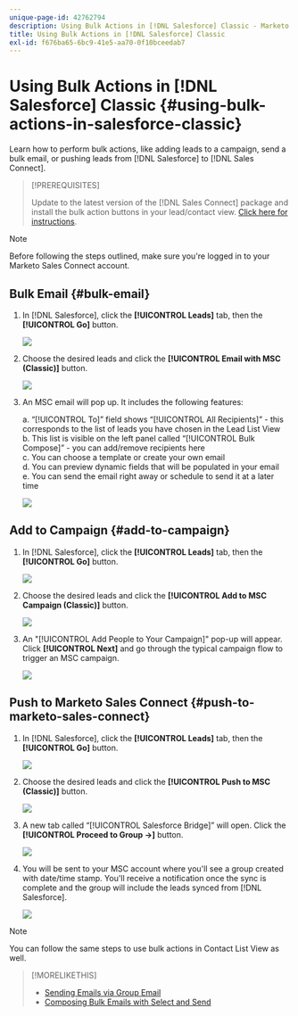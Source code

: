 ```yaml
---
unique-page-id: 42762794
description: Using Bulk Actions in [!DNL Salesforce] Classic - Marketo Docs - Product Documentation
title: Using Bulk Actions in [!DNL Salesforce] Classic
exl-id: f676ba65-6bc9-41e5-aa70-0f10bceedab7
---
```

# Using Bulk Actions in [!DNL Salesforce] Classic {#using-bulk-actions-in-salesforce-classic}

Learn how to perform bulk actions, like adding leads to a campaign, send a bulk email, or pushing leads from [!DNL Salesforce] to [!DNL Sales Connect].

>[!PREREQUISITES]
>
>Update to the latest version of the [!DNL Sales Connect] package and install the bulk action buttons in your lead/contact view. [Click here for instructions](https://s3.amazonaws.com/tout-user-store/salesforce/assets/Marketo+Sales+Engage+For+Salesforce_+Installation+and+Success+Guide.pdf).

>[!NOTE]
>
>Before following the steps outlined, make sure you're logged in to your Marketo Sales Connect account.

## Bulk Email {#bulk-email}

1. In [!DNL Salesforce], click the **[!UICONTROL Leads]** tab, then the **[!UICONTROL Go]** button.

   ![](assets/one-5.png)

1. Choose the desired leads and click the **[!UICONTROL Email with MSC (Classic)]** button.

   ![](assets/two-5.png)

1. An MSC email will pop up. It includes the following features:

   a. “[!UICONTROL To]” field shows “[!UICONTROL All Recipients]” - this corresponds to the list of leads you have chosen in the Lead List View  
   b. This list is visible on the left panel called “[!UICONTROL Bulk Compose]” - you can add/remove recipients here  
   c. You can choose a template or create your own email  
   d. You can preview dynamic fields that will be populated in your email  
   e. You can send the email right away or schedule to send it at a later time

   ![](assets/three-4.png)

## Add to Campaign {#add-to-campaign}

1. In [!DNL Salesforce], click the **[!UICONTROL Leads]** tab, then the **[!UICONTROL Go]** button.

   ![](assets/four-3.png)

1. Choose the desired leads and click the **[!UICONTROL Add to MSC Campaign (Classic)]** button.

   ![](assets/five-3.png)

1. An "[!UICONTROL Add People to Your Campaign]" pop-up will appear. Click **[!UICONTROL Next]** and go through the typical campaign flow to trigger an MSC campaign.

   ![](assets/six.png)

## Push to Marketo Sales Connect {#push-to-marketo-sales-connect}

1. In [!DNL Salesforce], click the **[!UICONTROL Leads]** tab, then the **[!UICONTROL Go]** button.

   ![](assets/seven-1.png)

1. Choose the desired leads and click the **[!UICONTROL Push to MSC (Classic)]** button.

   ![](assets/eight-1.png)

1. A new tab called “[!UICONTROL Salesforce Bridge]” will open. Click the **[!UICONTROL Proceed to Group →]** button.

   ![](assets/nine-1.png)

1. You will be sent to your MSC account where you'll see a group created with date/time stamp. You'll receive a notification once the sync is complete and the group will include the leads synced from [!DNL Salesforce].

   ![](assets/ten.png)

>[!NOTE]
>
>You can follow the same steps to use bulk actions in Contact List View as well.

>[!MORELIKETHIS]
>
>* [Sending Emails via Group Email](/help/marketo/product-docs/marketo-sales-connect/email/using-the-compose-window/sending-emails-via-group-email.md)
>* [Composing Bulk Emails with Select and Send](/help/marketo/product-docs/marketo-sales-connect/email/using-the-compose-window/composing-bulk-emails-with-select-and-send.md#sending-emails)
